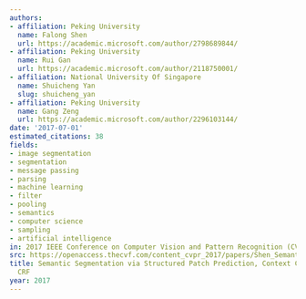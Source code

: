```yaml
---
authors:
- affiliation: Peking University
  name: Falong Shen
  url: https://academic.microsoft.com/author/2798689844/
- affiliation: Peking University
  name: Rui Gan
  url: https://academic.microsoft.com/author/2118750001/
- affiliation: National University Of Singapore
  name: Shuicheng Yan
  slug: shuicheng_yan
- affiliation: Peking University
  name: Gang Zeng
  url: https://academic.microsoft.com/author/2296103144/
date: '2017-07-01'
estimated_citations: 38
fields:
- image segmentation
- segmentation
- message passing
- parsing
- machine learning
- filter
- pooling
- semantics
- computer science
- sampling
- artificial intelligence
in: 2017 IEEE Conference on Computer Vision and Pattern Recognition (CVPR)
src: https://openaccess.thecvf.com/content_cvpr_2017/papers/Shen_Semantic_Segmentation_via_CVPR_2017_paper.pdf
title: Semantic Segmentation via Structured Patch Prediction, Context CRF and Guidance
  CRF
year: 2017
---
```

